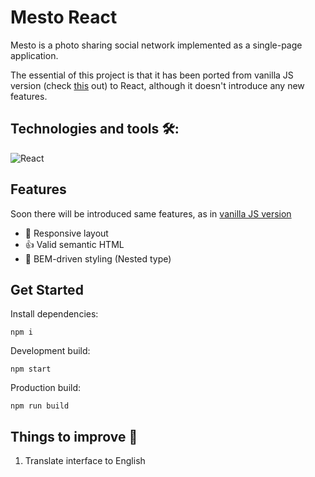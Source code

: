 # Mesto React

Mesto is a photo sharing social network implemented as a single-page application. 

The essential of this project is that it has been ported from vanilla JS version (check [this](https://github.com/theAshbringer/mesto) out) to React, although it doesn't introduce any new features.


## Technologies and tools 🛠️:
![React](https://img.shields.io/badge/React-20232A?style=for-the-badge&logo=react&logoColor=61DAFB)


## Features 

Soon there will be introduced same features, as in [vanilla JS version](https://github.com/theAshbringer/mesto)

- 🤝 Responsive layout
- :thumbsup: Valid semantic HTML
- :file_folder: BEM-driven styling (Nested type)
<!-- - :pencil2: Edit and save profile (name, description and avatar)
- :heavy_plus_sign: Add new cards
- :hearts: Like feature
- 🗑️ Delete cards (if owner only)
- :speech_balloon: App requests confirmation before delete
- 🖼️ Cards open in popups
- 🚪 Close card with Esc key, clicking overlay or close button
- :white_check_mark: Dynamic form validation -->


## Get Started

Install dependencies:
```
npm i
```

Development build:
```
npm start
```

Production build:
```
npm run build
```
<!-- 
## Demo
<a href="https://theashbringer.github.io/mesto/" target="_blank">GH Pages</a> -->


## Things to improve :pencil:

1. Translate interface to English

